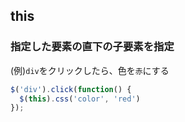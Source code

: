  ## this
 
 ### 指定した要素の直下の子要素を指定
   
 (例)`div`をクリックしたら、色を`赤`にする
 ```js
 $('div').click(function() {
   $(this).css('color', 'red')
 });
 ```
 
